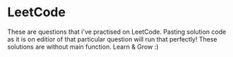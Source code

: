 # LeetCode
These are questions that i've practised on LeetCode. Pasting solution code as it is on editior of that particular question will run that perfectly! 
These solutions are without main function.
Learn & Grow :)
